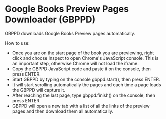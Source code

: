 # Google Books Preview Pages Downloader (GBPPD)

GBPPD downloads Google Books Preview pages automatically.

How to use:

- Once you are on the start page of the book you are previewing, right click and choose Inspect to open Chrome's JavaScript console. This is an important step, otherwise Chrome will not load the iframe.
- Copy the GBPPD JavaScript code and paste it on the console, then press ENTER.
- Start GBPPD by typing on the console gbppd.start(), then press ENTER.
- It will start scrolling automatically the pages and each time a page loads the GBPPD will capture it.
- After reaching the last page, type gbppd.finish() on the console, then press ENTER.
- GBPPD will open a new tab with a list of all the links of the preview pages and then download them all automatically.
